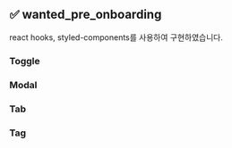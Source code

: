 ## ✅ wanted_pre_onboarding

react hooks, styled-components를 사용하여 구현하였습니다.
### Toggle

### Modal

### Tab

### Tag
